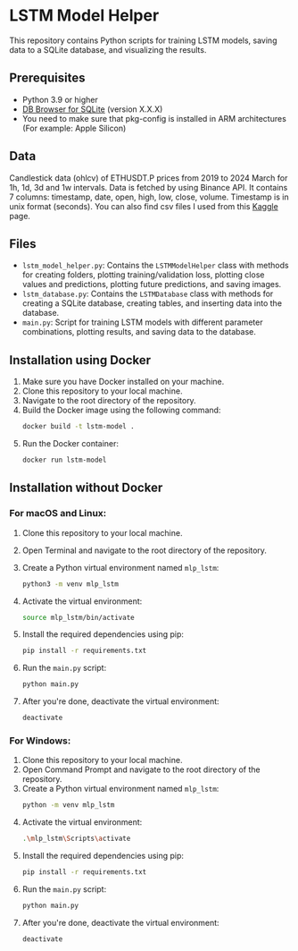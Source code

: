 # LSTM Model Helper

This repository contains Python scripts for training LSTM models, saving data to a SQLite database, and visualizing the results.

## Prerequisites

- Python 3.9 or higher
- [DB Browser for SQLite](https://sqlitebrowser.org/) (version X.X.X)
- You need to make sure that pkg-config is installed in ARM architectures (For example: Apple Silicon)

## Data

Candlestick data (ohlcv) of ETHUSDT.P prices from 2019 to 2024 March for 1h, 1d, 3d and 1w intervals. Data is fetched by using Binance API. It contains 7 columns: timestamp, date, open, high, low, close, volume. Timestamp is in unix format (seconds).
You can also find csv files I used from this [Kaggle](https://www.kaggle.com/datasets/yumusyigit/ethusdt-p-prices-from-2019-to-2024-march) page.

## Files

- `lstm_model_helper.py`: Contains the `LSTMModelHelper` class with methods for creating folders, plotting training/validation loss, plotting close values and predictions, plotting future predictions, and saving images.
- `lstm_database.py`: Contains the `LSTMDatabase` class with methods for creating a SQLite database, creating tables, and inserting data into the database.
- `main.py`: Script for training LSTM models with different parameter combinations, plotting results, and saving data to the database.

## Installation using Docker

1. Make sure you have Docker installed on your machine.
2. Clone this repository to your local machine.
3. Navigate to the root directory of the repository.
4. Build the Docker image using the following command:
   ```bash
   docker build -t lstm-model .
   ```
5. Run the Docker container:
   ```bash
   docker run lstm-model
   ```

## Installation without Docker

### For macOS and Linux:

1. Clone this repository to your local machine.
2. Open Terminal and navigate to the root directory of the repository.
3. Create a Python virtual environment named `mlp_lstm`:

   ```bash
   python3 -m venv mlp_lstm
   ```

4. Activate the virtual environment:
   ```bash
   source mlp_lstm/bin/activate
   ```
5. Install the required dependencies using pip:
   ```bash
   pip install -r requirements.txt
   ```
6. Run the `main.py` script:
   ```bash
   python main.py
   ```
7. After you're done, deactivate the virtual environment:
   ```bash
   deactivate
   ```

### For Windows:

1. Clone this repository to your local machine.
2. Open Command Prompt and navigate to the root directory of the repository.
3. Create a Python virtual environment named `mlp_lstm`:
   ```bash
   python -m venv mlp_lstm
   ```
4. Activate the virtual environment:
   ```bash
   .\mlp_lstm\Scripts\activate
   ```
5. Install the required dependencies using pip:
   ```bash
   pip install -r requirements.txt
   ```
6. Run the `main.py` script:
   ```bash
   python main.py
   ```
7. After you're done, deactivate the virtual environment:
   ```bash
   deactivate
   ```
